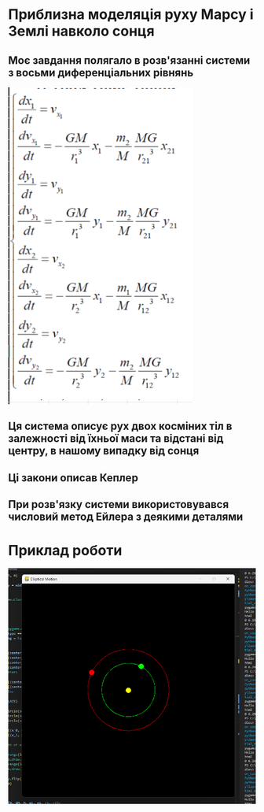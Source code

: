 # Приблизна моделяція руху Марсу і Землі навколо сонця
## Моє завдання полягало в розв'язанні системи з восьми диференціальних рівнянь
![alt text](/pictures/equasion.png)
## Ця система описує рух двох косміних тіл в залежності від їхньої маси та відстані від центру, в нашому випадку від сонця  
## Ці закони описав Кеплер
## При розв'язку системи використовувався числовий метод Ейлера з деякими деталями
# Приклад роботи
![alt text](/pictures/mars_earth.png)

